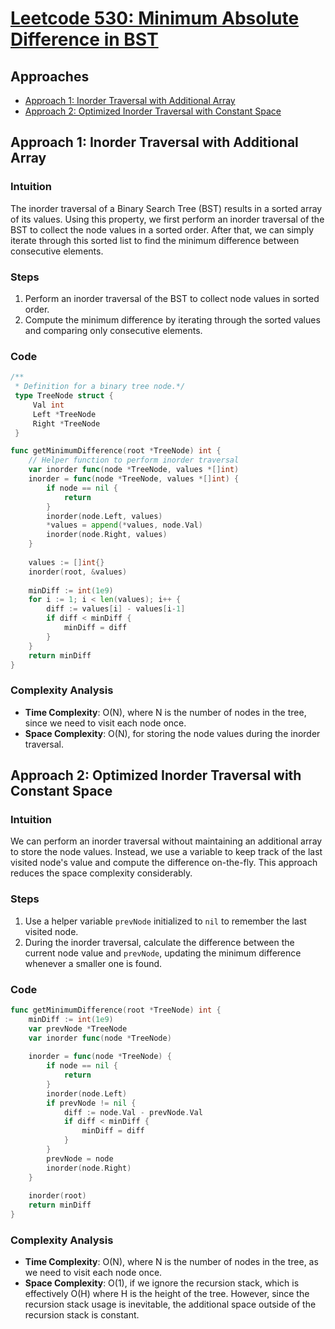 # [Leetcode 530: Minimum Absolute Difference in BST](https://leetcode.com/problems/minimum-absolute-difference-in-bst/)

## Approaches
- [Approach 1: Inorder Traversal with Additional Array](#approach-1-inorder-traversal-with-additional-array)
- [Approach 2: Optimized Inorder Traversal with Constant Space](#approach-2-optimized-inorder-traversal-with-constant-space)

## Approach 1: Inorder Traversal with Additional Array

### Intuition
The inorder traversal of a Binary Search Tree (BST) results in a sorted array of its values. Using this property, we first perform an inorder traversal of the BST to collect the node values in a sorted order. After that, we can simply iterate through this sorted list to find the minimum difference between consecutive elements.

### Steps
1. Perform an inorder traversal of the BST to collect node values in sorted order.
2. Compute the minimum difference by iterating through the sorted values and comparing only consecutive elements.

### Code
```go
/**
 * Definition for a binary tree node.*/
 type TreeNode struct {
     Val int
     Left *TreeNode
     Right *TreeNode
 }

func getMinimumDifference(root *TreeNode) int {
    // Helper function to perform inorder traversal
    var inorder func(node *TreeNode, values *[]int)
    inorder = func(node *TreeNode, values *[]int) {
        if node == nil {
            return
        }
        inorder(node.Left, values)
        *values = append(*values, node.Val)
        inorder(node.Right, values)
    }
    
    values := []int{}
    inorder(root, &values)
    
    minDiff := int(1e9)
    for i := 1; i < len(values); i++ {
        diff := values[i] - values[i-1]
        if diff < minDiff {
            minDiff = diff
        }
    }
    return minDiff
}
```

### Complexity Analysis
- **Time Complexity**: O(N), where N is the number of nodes in the tree, since we need to visit each node once.
- **Space Complexity**: O(N), for storing the node values during the inorder traversal.

## Approach 2: Optimized Inorder Traversal with Constant Space

### Intuition
We can perform an inorder traversal without maintaining an additional array to store the node values. Instead, we use a variable to keep track of the last visited node's value and compute the difference on-the-fly. This approach reduces the space complexity considerably.

### Steps
1. Use a helper variable `prevNode` initialized to `nil` to remember the last visited node.
2. During the inorder traversal, calculate the difference between the current node value and `prevNode`, updating the minimum difference whenever a smaller one is found.

### Code
```go
func getMinimumDifference(root *TreeNode) int {
    minDiff := int(1e9)
    var prevNode *TreeNode
    var inorder func(node *TreeNode)
    
    inorder = func(node *TreeNode) {
        if node == nil {
            return
        }
        inorder(node.Left)
        if prevNode != nil {
            diff := node.Val - prevNode.Val
            if diff < minDiff {
                minDiff = diff
            }
        }
        prevNode = node
        inorder(node.Right)
    }
    
    inorder(root)
    return minDiff
}
```

### Complexity Analysis
- **Time Complexity**: O(N), where N is the number of nodes in the tree, as we need to visit each node once.
- **Space Complexity**: O(1), if we ignore the recursion stack, which is effectively O(H) where H is the height of the tree. However, since the recursion stack usage is inevitable, the additional space outside of the recursion stack is constant.

